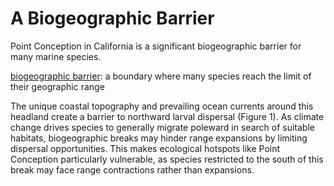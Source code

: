# A Biogeographic Barrier

Point Conception in California is a significant biogeographic barrier for many marine species.

[biogeographic barrier](https://www.sciencedirect.com/science/article/pii/S0278434317300365): a boundary where many species reach the limit of their geographic range

The unique coastal topography and prevailing ocean currents around this headland create a barrier to northward larval dispersal (Figure 1). As climate change drives species to generally migrate poleward in search of suitable habitats, biogeographic breaks may hinder range expansions by limiting dispersal opportunities. This makes ecological hotspots like Point Conception particularly vulnerable, as species restricted to the south of this break may face range contractions rather than expansions.